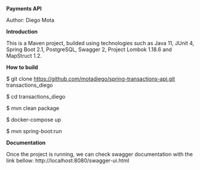 **Payments API**

Author: Diego Mota

**Introduction**

This is a Maven project, builded using technologies such as Java 11, JUnit 4, Spring Boot 2.1, PostgreSQL, Swagger 2, Project Lombok 1.18.6 and MapStruct 1.2.

**How to build**

$ git clone https://github.com/motadiego/spring-transactions-api.git transactions_diego

$ cd transactions_diego

$ mvn clean package

$ docker-compose up

$ mvn spring-boot:run

**Documentation**

Once the project is running, we can check swagger documentation with the link bellow: 
http://localhost:8080/swagger-ui.html
